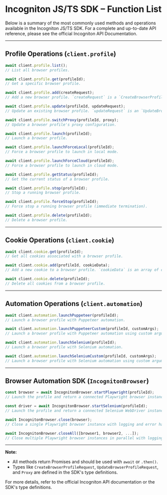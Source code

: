 # Incogniton JS/TS SDK – Function List

Below is a summary of the most commonly used methods and operations available in the Incogniton JS/TS SDK. For a complete and up-to-date API reference, please see the official Incogniton API Documentation.

---

## Profile Operations (`client.profile`)

```typescript
await client.profile.list();
// List all browser profiles.

await client.profile.get(profileId);
// Get a specific browser profile.

await client.profile.add(createRequest);
// Add a new browser profile. `createRequest` is a `CreateBrowserProfileRequest`.

await client.profile.update(profileId, updateRequest);
// Update an existing browser profile. `updateRequest` is an `UpdateBrowserProfileRequest`.

await client.profile.switchProxy(profileId, proxy);
// Update a browser profile's proxy configuration.

await client.profile.launch(profileId);
// Launch a browser profile.

await client.profile.launchForceLocal(profileId);
// Force a browser profile to launch in local mode.

await client.profile.launchForceCloud(profileId);
// Force a browser profile to launch in cloud mode.

await client.profile.getStatus(profileId);
// Get the current status of a browser profile.

await client.profile.stop(profileId);
// Stop a running browser profile.

await client.profile.forceStop(profileId);
// Force stop a running browser profile (immediate termination).

await client.profile.delete(profileId);
// Delete a browser profile.
```

---

## Cookie Operations (`client.cookie`)

```typescript
await client.cookie.get(profileId);
// Get all cookies associated with a browser profile.

await client.cookie.add(profileId, cookieData);
// Add a new cookie to a browser profile. `cookieData` is an array of cookie objects.

await client.cookie.delete(profileId);
// Delete all cookies from a browser profile.
```

---

## Automation Operations (`client.automation`)

```typescript
await client.automation.launchPuppeteer(profileId);
// Launch a browser profile with Puppeteer automation.

await client.automation.launchPuppeteerCustom(profileId, customArgs);
// Launch a browser profile with Puppeteer automation using custom arguments.

await client.automation.launchSelenium(profileId);
// Launch a browser profile with Selenium automation.

await client.automation.launchSeleniumCustom(profileId, customArgs);
// Launch a browser profile with Selenium automation using custom arguments.
```

---

## Browser Automation SDK (`IncognitonBrowser`)

```typescript
const browser = await IncognitonBrowser.startPlaywright(profileId);
// Launch the profile and return a connected Playwright browser instance (Recommended).

const driver = await IncognitonBrowser.startSelenium(profileId);
// Launch the profile and return a connected Selenium WebDriver instance.

await IncognitonBrowser.close(browser);
// Close a single Playwright browser instance with logging and error handling.

await IncognitonBrowser.closeAll([browser1, browser2, ...]);
// Close multiple Playwright browser instances in parallel with logging and error handling.
```

---

**Note:**  
- All methods return Promises and should be used with `await` or `.then()`.
- Types like `CreateBrowserProfileRequest`, `UpdateBrowserProfileRequest`, and `Proxy` are defined in the SDK's type definitions.

For more details, refer to the official Incogniton API documentation or the SDK's type definitions. 